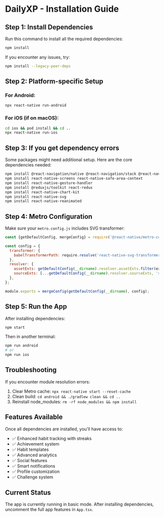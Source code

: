 # DailyXP - Installation Guide

## Step 1: Install Dependencies

Run this command to install all the required dependencies:

```bash
npm install
```

If you encounter any issues, try:

```bash
npm install --legacy-peer-deps
```

## Step 2: Platform-specific Setup

### For Android:
```bash
npx react-native run-android
```

### For iOS (if on macOS):
```bash
cd ios && pod install && cd ..
npx react-native run-ios
```

## Step 3: If you get dependency errors

Some packages might need additional setup. Here are the core dependencies needed:

```bash
npm install @react-navigation/native @react-navigation/stack @react-navigation/bottom-tabs
npm install react-native-screens react-native-safe-area-context
npm install react-native-gesture-handler
npm install @reduxjs/toolkit react-redux
npm install react-native-chart-kit
npm install react-native-svg
npm install react-native-reanimated
```

## Step 4: Metro Configuration

Make sure your `metro.config.js` includes SVG transformer:

```javascript
const {getDefaultConfig, mergeConfig} = require('@react-native/metro-config');

const config = {
  transformer: {
    babelTransformerPath: require.resolve('react-native-svg-transformer'),
  },
  resolver: {
    assetExts: getDefaultConfig(__dirname).resolver.assetExts.filter(ext => ext !== 'svg'),
    sourceExts: [...getDefaultConfig(__dirname).resolver.sourceExts, 'svg'],
  },
};

module.exports = mergeConfig(getDefaultConfig(__dirname), config);
```

## Step 5: Run the App

After installing dependencies:

```bash
npm start
```

Then in another terminal:

```bash
npm run android
# or
npm run ios
```

## Troubleshooting

If you encounter module resolution errors:
1. Clear Metro cache: `npx react-native start --reset-cache`
2. Clean build: `cd android && ./gradlew clean && cd ..`
3. Reinstall node_modules: `rm -rf node_modules && npm install`

## Features Available

Once all dependencies are installed, you'll have access to:

- ✅ Enhanced habit tracking with streaks
- ✅ Achievement system
- ✅ Habit templates
- ✅ Advanced analytics
- ✅ Social features
- ✅ Smart notifications
- ✅ Profile customization
- ✅ Challenge system

## Current Status

The app is currently running in basic mode. After installing dependencies, uncomment the full app features in `App.tsx`.